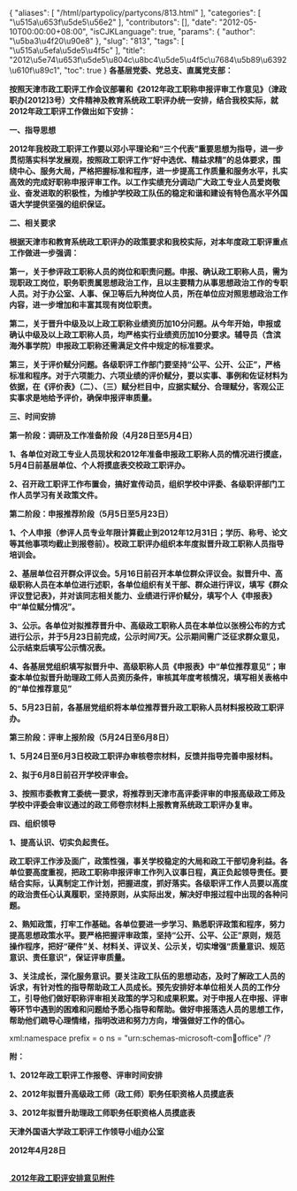{
    "aliases": [
        "/html/partypolicy/partycons/813.html"
    ],
    "categories": [
        "\u515a\u653f\u5de5\u56e2"
    ],
    "contributors": [],
    "date": "2012-05-10T00:00:00+08:00",
    "isCJKLanguage": true,
    "params": {
        "author": "\u5ba3\u4f20\u90e8"
    },
    "slug": "813",
    "tags": [
        "\u515a\u5efa\u5de5\u4f5c"
    ],
    "title": "2012\u5e74\u653f\u5de5\u804c\u8bc4\u5de5\u4f5c\u7684\u5b89\u6392\u610f\u89c1",
    "toc": true
}
**各基层党委、党总支、直属党支部：**

**按照天津市政工职评工作会议部署和《2012年政工职称申报评审工作意见》（津政职办[2012]3号）文件精神及教育系统政工职评办统一安排，结合我校实际，就2012年政工职评工作做出如下安排：**

**一、指导思想**

**2012年我校政工职评工作要以邓小平理论和“三个代表”重要思想为指导，进一步贯彻落实科学发展观，按照政工职评工作“好中选优、精益求精”的总体要求，围绕中心、服务大局，严格把握标准和程序，进一步提高工作质量和服务水平，扎实高效的完成好职称申报评审工作。以工作实绩充分调动广大政工专业人员爱岗敬业、奋发进取的积极性，为维护学校政工队伍的稳定和谐和建设有特色高水平外国语大学提供坚强的组织保证。**

**二、相关要求**

**根据天津市和教育系统政工职评办的政策要求和我校实际，对本年度政工职评重点工作做进一步强调：**

**第一，关于参评政工职称人员的岗位和职责问题。申报、确认政工职称人员，需为现职政工岗位，职务职责属思想政治工作，且以主要精力从事思想政治工作的专职人员。对于办公室、人事、保卫等后九种岗位人员，所在单位应对照思想政治工作内容，进一步增加和丰富其现有岗位职责。**

**第二，关于晋升中级及以上政工职称业绩资历加10分问题。从今年开始，申报或确认中级及以上政工职称人员，均严格实行业绩资历加10分要求。辅导员（含滨海外事学院）申报政工职称还需满足文件中规定的标准要求。**

**第三，关于评价赋分问题。各级职评工作部门要坚持“公平、公开、公正”，严格标准和程序。对于六项能力、六项业绩的评价赋分，要以实事、事例和佐证材料为依据，在《评价表》（二）、（三）赋分栏目中，应据实赋分、合理赋分，客观公正实事求是地给予评价，确保申报评审质量。**

**三、时间安排**

**第一阶段：调研及工作准备阶段（4月28日至5月4日）** 

**1、各单位对政工专业人员现状和2012年准备申报政工职称人员的情况进行摸底，5月4日前基层单位、个人将摸底表交校政工职评办。**

**2、召开政工职评工作布置会，搞好宣传动员，组织学校中评委、各级职评部门工作人员学习有关政策文件。**

**第二阶段：申报推荐阶段（5月5日至5月23日）**

**1、个人申报（参评人员专业年限计算截止到2012年12月31日；学历、称号、论文等其他事项均截止到报卷前）。校政工职评办组织本年度拟晋升政工职称人员指导培训会。**

**2、基层单位召开群众评议会。5月16日前召开本单位群众评议会。拟晋升中、高级职称人员在本单位进行述职，各单位组织有关干部、群众进行评议，填写《群众评议登记表》，并对该同志相关能力、业绩进行评价赋分，填写个人《申报表》中“单位赋分情况”。**

**3、公示。各单位对拟推荐晋升中、高级政工职称人员在本单位以张榜公布的方式进行公示，并于5月23日前完成，公示时间7天。公示期间需广泛征求群众意见，公示结束后填写公示情况表。**

**4、各基层党组织填写拟晋升中、高级职称人员《申报表》中“单位推荐意见”；审查本单位拟晋升助理政工师人员资历条件，审核其年度考核情况，填写相关表格中的“单位推荐意见”**

**5、5月23日前，各基层党组织将本单位推荐晋升政工职称人员材料报校政工职评办。**

**第三阶段：评审上报阶段（5月24日至6月8日）**

**1、5月24日至6月3日校政工职评办审核卷宗材料，反馈并指导完善申报材料。**

**2、拟于6月8日前召开学校评审会。**

**3、按照市委教育工委统一要求，将推荐到天津市高评委评审的申报高级政工师及学校中评委会审议通过的政工师卷宗材料上报教育系统政工职评办复审。**

**四、组织领导**

**1、提高认识、切实负起责任。**

**政工职评工作涉及面广，政策性强，事关学校稳定的大局和政工干部切身利益。各单位要高度重视，把政工职称申报评审工作列入议事日程，真正负起领导责任。要结合实际，认真制定工作计划，把握进度，抓好落实。各级职评工作人员要以高度的政治责任心认真履职，坚持原则，从实际出发，解决好申报过程中出现的各种问题。**

**2、熟知政策，打牢工作基础。各单位要进一步学习、熟悉职评政策和程序，努力提高思想政策水平。要严格把握评审政策，坚持“公开、公平、公正”原则，规范操作程序，把好“硬件”关、材料关、评议关、公示关，切实增强“质量意识、规范意识、责任意识”，保证评审质量。**

**3、关注成长，深化服务意识。要关注政工队伍的思想动态，及时了解政工人员的诉求，有针对性的指导帮助政工人员成长。预先安排好本单位相关人员的工作分工，引导他们做好职称评审相关政策的学习和成果积累。对于申报人在申报、评审等环节中遇到的困难和问题给予悉心指导和帮助。做好申报落选人员的思想工作，帮助他们疏导心理情绪，指明改进和努力方向，增强做好工作的信心。**

xml:namespace prefix = o ns = "urn:schemas-microsoft-com:office:office" /?

**附：**

**1、2012年政工职评工作报卷、评审时间安排**

**2、2012年拟晋升高级政工师（政工师）职务任职资格人员摸底表**

**3、2012年拟晋升助理政工师职务任职资格人员摸底表**

**天津外国语大学政工职评工作领导小组办公室**

**2012年4月28日**

**[<img
    src="https://cdn.tfls.online/mirror/full/f0eba9ffb26316ca8807c234ce38c861956443b4.jpg"
    style="display:block;margin-left:auto;margin-right:auto;"
    decoding="async"
    fetchpriority="auto"
    loading="lazy"
    height="16"
    width="16"
/> 2012年政工职评安排意见附件](http://www.tfls.cn/UploadFile/load/20120510184225_8095.xls "点击下载")**

